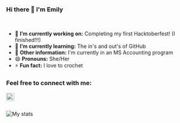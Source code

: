 ### Hi there 👋 I'm Emily 
<br>

<!--
**kree666/Kree666** is a ✨ _special_ ✨ repository because its `README.md` (this file) appears on your GitHub profile.
-->

- 🔭 **I’m currently working on:** Completing my first Hacktoberfest! (I finished!!!)
- 🌱 **I’m currently learning:** The in's and out's of GitHub
- :school: **Other information:** I'm currently in an MS Accounting program 
- 😄 **Pronouns:** She/Her
- ⚡ **Fun fact:** I love to crochet 

### Feel free to connect with me:

[<img align="left" alt="kree666 | LinkedIn" width="22px" src="https://cdn.jsdelivr.net/npm/simple-icons@v3/icons/linkedin.svg" />][linkedin]

<!--![Top languages](https://github-readme-stats.vercel.app/api/top-langs/?username=kree666&layout=full&hide_border=true)
-->
<!--
![Github stats](https://img.shields.io/github/followers/kree666?color=blue&label=GITHUB%20FOLLOWERS&logo=github&style=for-the-badge)
-->

<br>


[linkedin]: https://www.linkedin.com/in/emily-basile-03427312a/


<br>


![My stats](https://github-readme-stats.vercel.app/api?username=kree666&layout=full)
